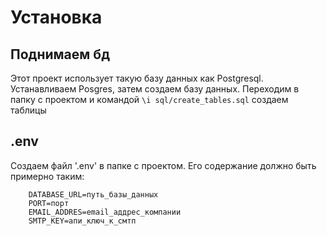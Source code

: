 # Установка

## Поднимаем бд
Этот проект использует такую базу данных как Postgresql. Устанавливаем Posgres, затем создаем базу данных. Переходим в папку с проектом и кoмандой `\i sql/create_tables.sql` создаем таблицы

## .env
Создаем файл '.env' в папке с проектом. Его содержание должно быть примерно таким:
```
    DATABASE_URL=путь_базы_данных
    PORT=порт
    EMAIL_ADDRES=email_аддрес_компании
    SMTP_KEY=апи_ключ_к_смтп
```

